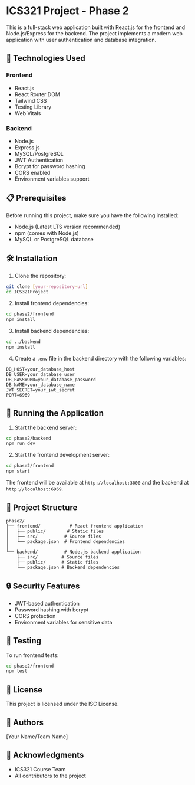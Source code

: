# ICS321 Project - Phase 2

This is a full-stack web application built with React.js for the frontend and Node.js/Express for the backend. The project implements a modern web application with user authentication and database integration.

## 🚀 Technologies Used

### Frontend

- React.js
- React Router DOM
- Tailwind CSS
- Testing Library
- Web Vitals

### Backend

- Node.js
- Express.js
- MySQL/PostgreSQL
- JWT Authentication
- Bcrypt for password hashing
- CORS enabled
- Environment variables support

## 📋 Prerequisites

Before running this project, make sure you have the following installed:

- Node.js (Latest LTS version recommended)
- npm (comes with Node.js)
- MySQL or PostgreSQL database

## 🛠️ Installation

1. Clone the repository:

```bash
git clone [your-repository-url]
cd ICS321Project
```

2. Install frontend dependencies:

```bash
cd phase2/frontend
npm install
```

3. Install backend dependencies:

```bash
cd ../backend
npm install
```

4. Create a `.env` file in the backend directory with the following variables:

```
DB_HOST=your_database_host
DB_USER=your_database_user
DB_PASSWORD=your_database_password
DB_NAME=your_database_name
JWT_SECRET=your_jwt_secret
PORT=6969
```

## 🚀 Running the Application

1. Start the backend server:

```bash
cd phase2/backend
npm run dev
```

2. Start the frontend development server:

```bash
cd phase2/frontend
npm start
```

The frontend will be available at `http://localhost:3000` and the backend at `http://localhost:6969`.

## 📁 Project Structure

```
phase2/
├── frontend/           # React frontend application
│   ├── public/        # Static files
│   ├── src/          # Source files
│   └── package.json  # Frontend dependencies
│
└── backend/          # Node.js backend application
    ├── src/         # Source files
    ├── public/      # Static files
    └── package.json # Backend dependencies
```

## 🔒 Security Features

- JWT-based authentication
- Password hashing with bcrypt
- CORS protection
- Environment variables for sensitive data

## 🧪 Testing

To run frontend tests:

```bash
cd phase2/frontend
npm test
```

## 📝 License

This project is licensed under the ISC License.

## 👥 Authors

[Your Name/Team Name]

## 🙏 Acknowledgments

- ICS321 Course Team
- All contributors to the project
